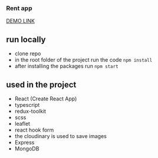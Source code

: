 ### Rent app
[DEMO LINK](https://oleksandrhrachov.github.io/rent_app/)

## run locally
- clone repo
- in the root folder of the project run the code `npm install`
- after installing the packages run `npm start`

## used in the project
- React (Create React App)
- typescript
- redux-toolkit
- scss
- leaflet
- react hook form
- the cloudinary is used to save images
- Express
- MongoDB